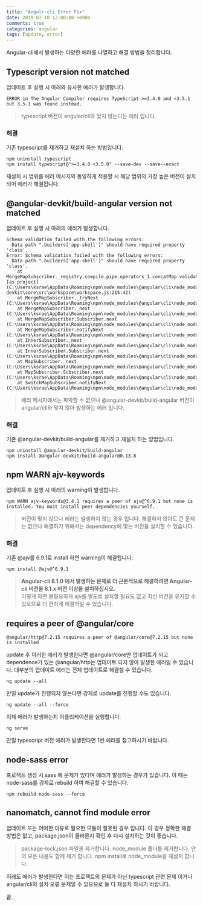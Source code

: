 ```yaml
---
title: "Angulr-cli Error Fix"
date: 2019-07-10 12:00:00 +0900
comments: true
categories: angular
tags: [update, error]
---
```



Angular-cli에서 발생하는 다양한 에러를 나열하고 해결 방법을 정리합니다.


## Typescript version not matched

업데이트 후 실행 시 아래와 유사한 에러가 발생합니다.

    ERROR in The Angular Compiler requires TypeScript >=3.4.0 and <3.5.1 but 3.5.1 was found instead.
    

> typescript 버전이 angular/cli와 맞지 않는다는 에러 입니다.


### 해결

기존 typescript를 제거하고 재설치 하는 방법입니다.

```
npm uninstall typescript
npm install typescript@">=3.4.0 <3.5.0" --save-dev --save--exact
```

재설치 시 범위를 에러 메시지와 동일하게 적용할 시 해당 범위의 가장 높은 버전이 설치 되어 에러가 해결됩니다.


## @angular-devkit/build-angular version not matched

업데이트 후 실행 시 아래의 에러가 발생합니다.

```
Schema validation failed with the following errors:
  Data path ".builders['app-shell']" should have required property 'class'.
Error: Schema validation failed with the following errors:
  Data path ".builders['app-shell']" should have required property 'class'.
    at MergeMapSubscriber._registry.compile.pipe.operators_1.concatMap.validatorResult [as project] (C:\Users\ksrae\AppData\Roaming\npm\node_modules\@angular\cli\node_modules\@angular-devkit\core\src\workspace\workspace.js:215:42)
    at MergeMapSubscriber._tryNext (C:\Users\ksrae\AppData\Roaming\npm\node_modules\@angular\cli\node_modules\rxjs\internal\operators\mergeMap.js:69:27)
    at MergeMapSubscriber._next (C:\Users\ksrae\AppData\Roaming\npm\node_modules\@angular\cli\node_modules\rxjs\internal\operators\mergeMap.js:59:18)
    at MergeMapSubscriber.Subscriber.next (C:\Users\ksrae\AppData\Roaming\npm\node_modules\@angular\cli\node_modules\rxjs\internal\Subscriber.js:67:18)
    at MergeMapSubscriber.notifyNext (C:\Users\ksrae\AppData\Roaming\npm\node_modules\@angular\cli\node_modules\rxjs\internal\operators\mergeMap.js:92:26)
    at InnerSubscriber._next (C:\Users\ksrae\AppData\Roaming\npm\node_modules\@angular\cli\node_modules\rxjs\internal\InnerSubscriber.js:28:21)
    at InnerSubscriber.Subscriber.next (C:\Users\ksrae\AppData\Roaming\npm\node_modules\@angular\cli\node_modules\rxjs\internal\Subscriber.js:67:18)
    at MapSubscriber._next (C:\Users\ksrae\AppData\Roaming\npm\node_modules\@angular\cli\node_modules\rxjs\internal\operators\map.js:55:26)
    at MapSubscriber.Subscriber.next (C:\Users\ksrae\AppData\Roaming\npm\node_modules\@angular\cli\node_modules\rxjs\internal\Subscriber.js:67:18)
    at SwitchMapSubscriber.notifyNext (C:\Users\ksrae\AppData\Roaming\npm\node_modules\@angular\cli\node_modules\rxjs\internal\operators\switchMap.js:86:26)
```

> 에러 메시지에서는 파악할 수 없으나 @angular-devkit/build-angular 버전이 angular/cli와 맞지 않아 발생하는 에러 입니다.


### 해결

기존 @angular-devkit/build-angular를 제거하고 재설치 하는 방법입니다.

```
npm uninstall @angular-devkit/build-angular
npm install @angular-devkit/build-angular@0.13.8
```


## npm WARN ajv-keywords

업데이트 후 실행 시 아래의 warning이 발생합니다.

```
npm WARN ajv-keywords@3.4.1 requires a peer of ajv@^6.9.1 but none is installed. You must install peer dependencies yourself.
```


> 버전이 맞지 않으나 에러는 발생하지 않는 경우 입니다. 해결하지 않아도 큰 문제는 없으나 해결하기 위해서는 dependency에 맞는 버전을 설치할 수 있습니다.

### 해결

기존 @ajv를 6.9.1로 install 하면 warning이 해결됩니다.

```
npm install @ajv@^6.9.1
```

> <strong>Angular-cli 8.1.0 에서 발생하는 문제로 더 근본적으로 해결하려면 Angular-cli 버전을 8.1.x 버전 이상을 설치하십시오.</strong><br/>
> 이렇게 하면 불필요하게 ajv를 별도로 설치할 필요도 없고 최신 버전을 유지할 수 있으므로 더 편하게 해결하실 수 있습니다.




## requires a peer of @angular/core

```
@angular/http@7.2.15 requires a peer of @angular/core@7.2.15 but none is installed
```


update 후 이러한 에러가 발생한다면 @angular/core만 업데이트가 되고 dependence가 있는 @angular/http는 업데이트 되지 않아 발생한 에러일 수 있습니다.
대부분의 업데이트 에러는 전체 업데이트로 해결할 수 있습니다. 

```
ng update --all
```

만일 update가 진행되지 않는다면 강제로 update를 진행할 수도 있습니다.

```
ng update --all --force
```

이제 에러가 발생하는지 어플리케이션을 실행합니다.

```
ng serve
```

만일 typescript 버전 에러가 발생한다면 1번 에러를 참고하시기 바랍니다.




## node-sass error

프로젝트 생성 시 sass 에 문제가 있다며 에러가 발생하는 경우가 있습니다.
이 때는 node-sass를 강제로 rebuild 하여 해결할 수 있습니다.

```
npm rebuild node-sass --force
```

## nanomatch, cannot find module error

업데이트 또는 어떠한 이유로 필요한 모듈이 잘못된 경우 입니다. 이 경우 정확한 해결 방법은 없고, package.json이 올바른지 확인 후 다시 설치하는 것이 좋습니다.

> package-lock.json 파일을 제거합니다.
> node_module 폴더를 제거합니다. 안의 모든 내용도 함께 제거 합니다.
> npm install로 node_module을 재설치 합니다.

이래도 에러가 발생한다면 이는 프로젝트의 문제가 아닌 typescript 관련 문제 이거나 angular/cli의 설치 오류 문제일 수 있으므로 둘 다 재설치 하시기 바랍니다.





끝.

